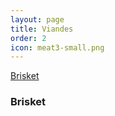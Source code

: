 ```yaml
---
layout: page
title: Viandes
order: 2
icon: meat3-small.png
---
```


[Brisket](/viandes#brisket)

### <a name="brisket"></a> Brisket
